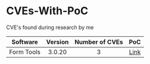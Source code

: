 # CVEs-With-PoC
CVE's found during research by me


|   Software	|   Version	|   Number of CVEs	|   PoC    |
|:-:	|:-:	|:-:	| :-:	|
|   Form Tools	|   3.0.20	|   3	|   [Link](./tree/main/Form%20Tools)    |